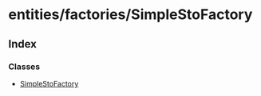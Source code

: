 # entities/factories/SimpleStoFactory

## Index

### Classes

* [SimpleStoFactory](../classes/_entities_factories_simplestofactory_.simplestofactory.md)

